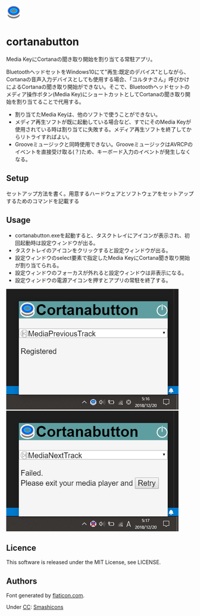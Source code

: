 ![icon](images/icon.png)

# cortanabutton
Media KeyにCortanaの聞き取り開始を割り当てる常駐アプリ。

BluetoothヘッドセットをWindows10にて"再生:既定のデバイス"としながら、Cortanaの音声入力デバイスとしても使用する場合、「コルタナさん」呼びかけによるCortanaの聞き取り開始ができない。そこで、Bluetoothヘッドセットのメディア操作ボタン(Media Key)にショートカットとしてCortanaの聞き取り開始を割り当てることで代用する。

* 割り当てたMedia Keyは、他のソフトで使うことができない。
* メディア再生ソフトが既に起動している場合など、すでにそのMedia Keyが使用されている時は割り当てに失敗する。メディア再生ソフトを終了してからリトライすればよい。
* Grooveミュージックと同時使用できない。GrooveミュージックはAVRCPのイベントを直接受け取る(？)ため、キーボード入力のイベントが発生しなくなる。

## Setup
セットアップ方法を書く。用意するハードウェアとソフトウェアをセットアップするためのコマンドを記載する

## Usage
* cortanabutton.exeを起動すると、タスクトレイにアイコンが表示され、初回起動時は設定ウィンドウが出る。
* タスクトレイのアイコンをクリックすると設定ウィンドウが出る。
* 設定ウィンドウのselect要素で指定したMedia KeyにCortana聞き取り開始が割り当てられる。
* 設定ウィンドウのフォーカスが外れると設定ウィンドウは非表示になる。
* 設定ウィンドウの電源アイコンを押すとアプリの常駐を終了する。

![screenshot](images/screenshot1.png)
![screenshot](images/screenshot2.png)

## Licence
This software is released under the MIT License, see LICENSE.

## Authors
Font generated by <a href="https://www.flaticon.com">flaticon.com</a>. <p>Under <a href="http://creativecommons.org/licenses/by/3.0/">CC</a>: <a data-file="005-power" href="https://www.flaticon.com/authors/smashicons">Smashicons</a></p>  
     